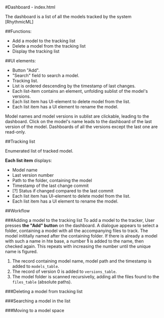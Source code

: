 #Dashboard - index.html

The dashboard is a list of all the models tracked by the system [RhythmicML]

##Functions:

+ Add a model to the tracking list
+ Delete a model from the tracking list
+ Display the tracking list


##UI elements:

+ Button "Add".
+ "Search" field to search a model.
+ Tracking list.
+ List is ordered descending by the timestamp of last changes.
+ Each list-item contains an element, unfolding sublist of the model's versions.
+ Each list item has UI-element to delete model from the list.
+ Each list item has a UI element to rename the model.

Model names and model versions in sublist are clickable, leading to the dashboard.
Click on the model's name leads to the dashboard of the last version of the model.
Dashboards of all the versions except the last one are read-only.

##Tracking list

Enumerated list of tracked model.

**Each list item** displays:
+ Model name
+ Last version number
+ Path to the folder, containing the model
+ Timestamp of the last change commit
+ [?] Status if changed compared to the last commit
+ Each list item has UI-element to delete model from the list.
+ Each list item has a UI element to rename the model.

##Workflow

###Adding a model to the tracking list
To add a model to the tracker, User presses **the "Add" button** on the dashboard. A dialogue appears to select a folder, containing a model with all the accompanying files to track. The model inititally named after the containing folder. If there is already a model with such a name in hte base, a number **1** is added to the name, then checked again. This repeats with increasing the number until the unique name is figured. 

1. The record containing model name, model path and the timestamp is added to `models_table`.
2. The record of version 0 is added to `versions_table`.
3. The model folder is scanned recursiveliy, adding all the files found to the `files_table` (absolute paths).

###Deleting a model from tracking list

###Searching a model in the list

###Moving to a model space